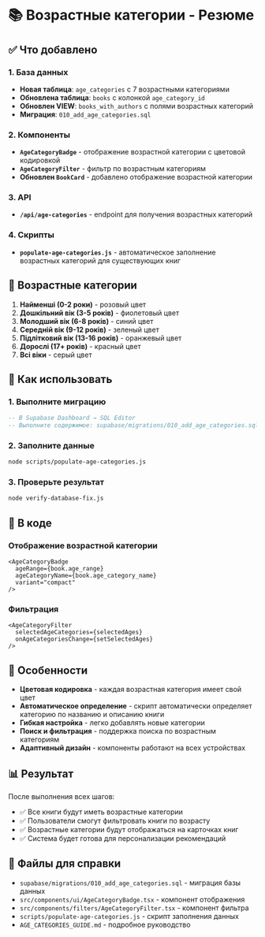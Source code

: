 # 📚 Возрастные категории - Резюме

## ✅ Что добавлено

### 1. База данных
- **Новая таблица**: `age_categories` с 7 возрастными категориями
- **Обновлена таблица**: `books` с колонкой `age_category_id`
- **Обновлен VIEW**: `books_with_authors` с полями возрастных категорий
- **Миграция**: `010_add_age_categories.sql`

### 2. Компоненты
- **`AgeCategoryBadge`** - отображение возрастной категории с цветовой кодировкой
- **`AgeCategoryFilter`** - фильтр по возрастным категориям
- **Обновлен `BookCard`** - добавлено отображение возрастной категории

### 3. API
- **`/api/age-categories`** - endpoint для получения возрастных категорий

### 4. Скрипты
- **`populate-age-categories.js`** - автоматическое заполнение возрастных категорий для существующих книг

## 🎯 Возрастные категории

1. **Найменші (0-2 роки)** - розовый цвет
2. **Дошкільний вік (3-5 років)** - фиолетовый цвет  
3. **Молодший вік (6-8 років)** - синий цвет
4. **Середній вік (9-12 років)** - зеленый цвет
5. **Підлітковий вік (13-16 років)** - оранжевый цвет
6. **Дорослі (17+ років)** - красный цвет
7. **Всі віки** - серый цвет

## 🚀 Как использовать

### 1. Выполните миграцию
```sql
-- В Supabase Dashboard → SQL Editor
-- Выполните содержимое: supabase/migrations/010_add_age_categories.sql
```

### 2. Заполните данные
```bash
node scripts/populate-age-categories.js
```

### 3. Проверьте результат
```bash
node verify-database-fix.js
```

## 📖 В коде

### Отображение возрастной категории
```tsx
<AgeCategoryBadge 
  ageRange={book.age_range}
  ageCategoryName={book.age_category_name}
  variant="compact"
/>
```

### Фильтрация
```tsx
<AgeCategoryFilter
  selectedAgeCategories={selectedAges}
  onAgeCategoriesChange={setSelectedAges}
/>
```

## 🎨 Особенности

- **Цветовая кодировка** - каждая возрастная категория имеет свой цвет
- **Автоматическое определение** - скрипт автоматически определяет категорию по названию и описанию книги
- **Гибкая настройка** - легко добавлять новые категории
- **Поиск и фильтрация** - поддержка поиска по возрастным категориям
- **Адаптивный дизайн** - компоненты работают на всех устройствах

## 📊 Результат

После выполнения всех шагов:
- ✅ Все книги будут иметь возрастные категории
- ✅ Пользователи смогут фильтровать книги по возрасту
- ✅ Возрастные категории будут отображаться на карточках книг
- ✅ Система будет готова для персонализации рекомендаций

## 🔧 Файлы для справки

- `supabase/migrations/010_add_age_categories.sql` - миграция базы данных
- `src/components/ui/AgeCategoryBadge.tsx` - компонент отображения
- `src/components/filters/AgeCategoryFilter.tsx` - компонент фильтра
- `scripts/populate-age-categories.js` - скрипт заполнения данных
- `AGE_CATEGORIES_GUIDE.md` - подробное руководство
